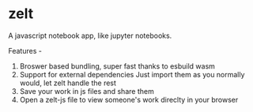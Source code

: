 # zelt

A javascript notebook app, like jupyter notebooks.

Features -
1. Broswer based bundling, super fast thanks to esbuild wasm
2. Support for external dependencies
    Just import them as you normally would, let zelt handle the rest
3. Save your work in js files and share them
4. Open a zelt-js file to view someone's work direclty in your browser

